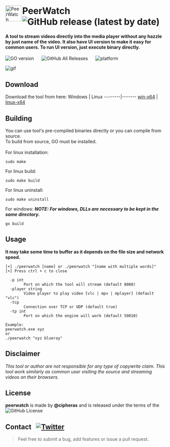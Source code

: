 <div>
<img align="left" src="../assets/peerwatch.ico?raw=true" alt="PeerWatch" width="50px" height="50px" />

# PeerWatch &nbsp; ![GitHub release (latest by date)](https://img.shields.io/github/v/release/cipheras/peerwatch?style=flat-square&logo=superuser) 
  
</div>
  
#### A tool to stream videos directly into the media player without any hazzle by just name of the video. It also have UI version to make it easy for common users. To run UI version, just execute binary directly.

![GO version](https://img.shields.io/github/go-mod/go-version/cipheras/peerwatch?style=flat-square&color=blue)
&nbsp;&nbsp;&nbsp;&nbsp;
![GitHub All Releases](https://img.shields.io/github/downloads/cipheras/peerwatch/total?style=flat-square&color=darkgreen)
&nbsp;&nbsp;&nbsp;&nbsp;
![platform](https://img.shields.io/badge/dynamic/json?url=https://jsonkeeper.com/b/KNO7&label=platform&query=platform&style=flat-square&labelColor=grey&color=purple)

![gif](../assets/screen.gif?raw=true)


## Download
Download the tool from here:
Windows | Linux
--------|-------
[win-x64](https://github.com/cipheras/peerwatch/releases/download/v2.2/peerwatch-x64.zip) | [linux-x64](https://github.com/cipheras/peerwatch/releases/download/v2.2/peerwatch-x64)


## Building
You can use tool's pre-compiled binaries directly or you can compile from source.<br>
To build from source, GO must be installed.<br><br>
For linux installation:
```
sudo make
```
For linux build:
```
sudo make build
```
For linux uninstall:
```
sudo make uninstall
```
For windows:
***NOTE: For windows, DLLs are necessary to be kept in the same directory.***
```
go build
```


## Usage
**It may take some time to buffer as it depends on the file size and network speed.**
```
[+] ./peerwatch [name] or ./peerwatch "[name with multiple words]"
[+] Press ctrl + c to close

  -p int
        Port on which the tool will stream (default 8080)
  -player string
        Video player to play video [vlc | mpv | mplayer] (default "vlc")
  -tcp
        Connection over TCP or UDP (default true)
  -tp int
        Port on which the engine will work (default 50010)

Example:
peerwatch.exe xyz
or
./peerwatch "xyz blueray"
```

## Disclaimer
*This tool or author are not responsible for any type of copywrite claim. This tool work similarly as common user visiting the source and streaming videos on their browsers.*

## License
**peerwatch** is made by **@cipheras** and is released under the terms of the &nbsp;![GitHub License](https://img.shields.io/github/license/cipheras/peerwatch?color=darkgreen)


## Contact &nbsp; [![Twitter](https://img.shields.io/twitter/url?style=social&url=https%3A%2F%2Fgithub.com%2Fcipheras%2Fpeerwatch&label=Tweet)](https://twitter.com/intent/tweet?text=Hi:&url=https%3A%2F%2Fgithub.com%2Fcipheras%2Fpeerwatch)
> Feel free to submit a bug, add features or issue a pull request.

